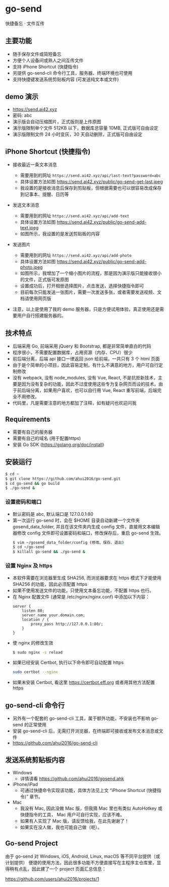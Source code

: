 # go-send

快捷备忘 · 文件互传


## 主要功能

- 随手保存文件或简短备忘
- 方便个人设备间或熟人之间互传文件
- 支持 iPhone Shortcut (快捷指令)
- 另提供 go-send-cli 命令行工具，服务器、终端环境也可使用
- 支持快捷键发送系统剪贴板内容 (可发送纯文本或文件)


## demo 演示

- https://send.ai42.xyz
- 密码: abc
- 演示版会自动压缩图片，正式版则是上传原图
- 演示版限制单个文件 512KB 以下，数据库总容量 10MB, 正式版可自由设定
- 演示版限制文件 24 小时变灰，30 天自动删除，正式版可自由设定


## iPhone Shortcut (快捷指令)

- 接收最近一条文本消息
  - 需要用到的网址 `https://send.ai42.xyz/api/last-text?password=abc`
  - 具体设置方法如图 https://send.ai42.xyz/public/go-send-get-last.jpeg
  - 我设置的是接收消息后保存到剪贴板，但根据需要也可以很容易改成保存到记事本、提醒、日历等

- 发送文本消息
  - 需要用到的网址 `https://send.ai42.xyz/api/add-text`
  - 具体设置方法如图 https://send.ai42.xyz/public/go-send-add-text.jpeg
  - 如图所示，我设置的是发送剪贴板的内容

- 发送图片
  - 需要用到的网址 `https://send.ai42.xyz/api/add-photo`
  - 具体设置方法如图 https://send.ai42.xyz/public/go-send-add-photo.jpeg
  - 如图所示，我增加了一个缩小图片的流程，那是因为演示版只能接收很小的文件，正式版可发原图
  - 设置成功后，打开相册选择图片，点击发送，选择快捷指令即可
  - 目前每次只能发送一张图片，需要一次发送多张，或者需要发送视频、文档请使用网页版

- 注意，以上是使用了我的 demo 服务器，只是方便试用体验，真正使用还是需要用户自行搭建服务器的。


## 技术特点

- 后端采用 Go, 前端采用 jQuery 和 Bootstrap, 都是非常简单直白的代码
- 程序很小，不需要配置数据库，占用资源（内存、CPU）很少
- 前后端分离，后端 api 接口一律返回 json 给前端，一共只有 3 个 html 页面
- 由于是个简单的小项目，因此容易定制，有什么不满意的地方，用户可自行定制修改
- 没有 webpack, 没有 node_modules, 没有 Vue, React, 不是抗拒新技术，主要是因为没有复杂的功能，因此不过度使用这些专为复杂网页而设的技术。由于前后端分离，如果用户喜欢，也可以自行用 Vue, React 重写前端，后端完全不用修改。
- 代码里，凡是需要注意的地方都加了注释，如有疑问也欢迎问我


## Requirements

- 需要有自己的服务器
- 需要有自己的域名 (用于配置https)
- 安装 Go SDK (https://golang.org/doc/install)


## 安装运行

```sh
$ cd ~
$ git clone https://github.com/ahui2016/go-send.git
$ cd go-send && go build
$ ./go-send &
```

### 设置密码和端口

- 默认密码是 abc, 默认端口是 127.0.0.1:80
- 第一次运行 go-send 时，会在 $HOME 目录自动新建一个文件夹 gosend_data_folder, 并且在该文件夹内生成 config 文件，直接用文本编辑器修改 config 文件即可设置密码和端口，修改保存后，重启 go-send 生效。
  ```sh
  $ vim ~/gosend_data_folder/config (修改、保存、退出)
  $ cd ~/go-send
  $ killall go-send && ./go-send &
  ```

### 设置 Nginx 及 https

- 本软件需要在浏览器里生成 SHA256, 而浏览器要求在 https 模式下才能使用 SHA256 的功能，因此必须配置 https
- 如果不使用发送文件的功能，只使用文本备忘功能，不配置 https 也行。
- 在 Nginx 配置文件 (通常是 /etc/nginx/nginx.conf) 中添加以下内容：
  ```
  server {
      listen 80;
      server_name your.domain.com;
      location / {
          proxy_pass http://127.0.0.1:80/;
      }
  }
  ```
- 使 nginx 的修改生效
  ```sh
  $ sudo nginx -s reload
  ```
- 如果已经安装 Certbot, 执行以下命令即可自动配置 https
  ```sh
  sudo certbot --nginx
  ```
- 如果未安装 Certbot, 看这里 https://certbot.eff.org 或者用其他方法配置 https


## go-send-cli 命令行

- 另外有一个配套的 go-send-cli 工具，属于额外功能，不安装也不影响 go-send 的正常使用
- 安装 go-send-cli 后，无需打开浏览器，在终端即可接收或发布文本消息或文件
- https://github.com/ahui2016/go-send-cli


## 发送系统剪贴板内容

- Windows
  - 详情请看 https://github.com/ahui2016/gosend.ahk
- iPhone/iPad
  - 可通过快捷命令实现该功能，具体方法见上文 “iPhone Shortcut (快捷指令)” 章节。
- Mac
  - 我没有 Mac, 因此没做 Mac 版，但我猜 Mac 里也有类似 AutoHotkey 或快捷指令的工具，
    Mac 用户可自行实现，应该不难。
  - 如果有人实现了 Mac 版，请反馈给我，在此先谢谢了！
  - 如果实在没人做，我也可能自己做（呃）。
  

## Go-send Project

由于 go-send 对 Windows, iOS, Android, Linux, macOS 等不同平台提供（或计划提供）
便捷的使用方法，因此很多功能不方便直接写在主程序主仓库里，显得稍有点乱，因此建了一个 project 页面汇总信息：

https://github.com/users/ahui2016/projects/1
